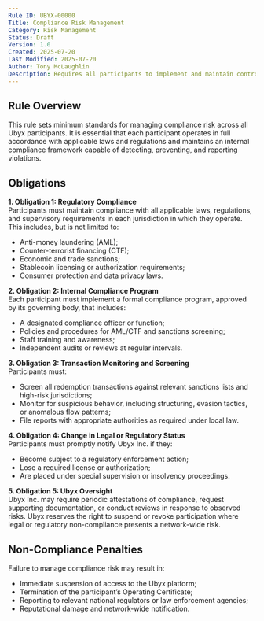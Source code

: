 ```yaml
---
Rule ID: UBYX-00000  
Title: Compliance Risk Management  
Category: Risk Management  
Status: Draft  
Version: 1.0  
Created: 2025-07-20  
Last Modified: 2025-07-20  
Author: Tony McLaughlin  
Description: Requires all participants to implement and maintain controls to manage compliance risk, including AML, sanctions, licensing, and regulatory obligations.  
---
```


## Rule Overview

This rule sets minimum standards for managing compliance risk across all Ubyx participants. It is essential that each participant operates in full accordance with applicable laws and regulations and maintains an internal compliance framework capable of detecting, preventing, and reporting violations.

## Obligations

**1. Obligation 1: Regulatory Compliance**  
Participants must maintain compliance with all applicable laws, regulations, and supervisory requirements in each jurisdiction in which they operate. This includes, but is not limited to:
- Anti-money laundering (AML);  
- Counter-terrorist financing (CTF);  
- Economic and trade sanctions;  
- Stablecoin licensing or authorization requirements;  
- Consumer protection and data privacy laws.

**2. Obligation 2: Internal Compliance Program**  
Each participant must implement a formal compliance program, approved by its governing body, that includes:
- A designated compliance officer or function;  
- Policies and procedures for AML/CTF and sanctions screening;  
- Staff training and awareness;  
- Independent audits or reviews at regular intervals.

**3. Obligation 3: Transaction Monitoring and Screening**  
Participants must:
- Screen all redemption transactions against relevant sanctions lists and high-risk jurisdictions;  
- Monitor for suspicious behavior, including structuring, evasion tactics, or anomalous flow patterns;  
- File reports with appropriate authorities as required under local law.

**4. Obligation 4: Change in Legal or Regulatory Status**  
Participants must promptly notify Ubyx Inc. if they:
- Become subject to a regulatory enforcement action;  
- Lose a required license or authorization;  
- Are placed under special supervision or insolvency proceedings.

**5. Obligation 5: Ubyx Oversight**  
Ubyx Inc. may require periodic attestations of compliance, request supporting documentation, or conduct reviews in response to observed risks. Ubyx reserves the right to suspend or revoke participation where legal or regulatory non-compliance presents a network-wide risk.

## Non-Compliance Penalties

Failure to manage compliance risk may result in:

- Immediate suspension of access to the Ubyx platform;  
- Termination of the participant’s Operating Certificate;  
- Reporting to relevant national regulators or law enforcement agencies;  
- Reputational damage and network-wide notification.
